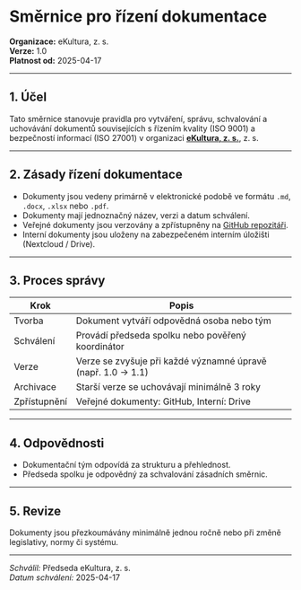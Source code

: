 # Směrnice pro řízení dokumentace

**Organizace:** eKultura, z. s.  
**Verze:** 1.0  
**Platnost od:** 2025-04-17  

---

## 1. Účel

Tato směrnice stanovuje pravidla pro vytváření, správu, schvalování a uchovávání dokumentů souvisejících s řízením kvality (ISO 9001) a bezpečností informací (ISO 27001) v organizaci **[eKultura, z. s.](https://ekultura.eu)**, z. s.

---

## 2. Zásady řízení dokumentace

- Dokumenty jsou vedeny primárně v elektronické podobě ve formátu `.md`, `.docx`, `.xlsx` nebo `.pdf`.
- Dokumenty mají jednoznačný název, verzi a datum schválení.
- Veřejné dokumenty jsou verzovány a zpřístupněny na [GitHub repozitáři](https://github.com/ekultura/iso-dokumentace).
- Interní dokumenty jsou uloženy na zabezpečeném interním úložišti (Nextcloud / Drive).

---

## 3. Proces správy

| Krok | Popis |
|------|-------|
| Tvorba | Dokument vytváří odpovědná osoba nebo tým |
| Schválení | Provádí předseda spolku nebo pověřený koordinátor |
| Verze | Verze se zvyšuje při každé významné úpravě (např. 1.0 → 1.1) |
| Archivace | Starší verze se uchovávají minimálně 3 roky |
| Zpřístupnění | Veřejné dokumenty: GitHub, Interní: Drive |

---

## 4. Odpovědnosti

- Dokumentační tým odpovídá za strukturu a přehlednost.
- Předseda spolku je odpovědný za schvalování zásadních směrnic.

---

## 5. Revize

Dokumenty jsou přezkoumávány minimálně jednou ročně nebo při změně legislativy, normy či systému.

---

*Schválil:* Předseda eKultura, z. s.  
*Datum schválení:* 2025-04-17
